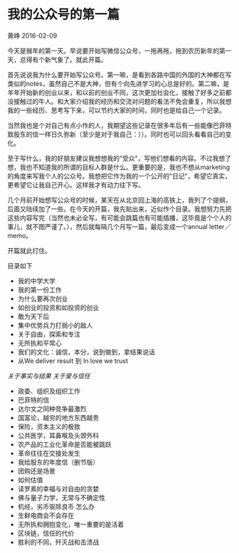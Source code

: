 # 我的公众号的第一篇

黄峥  2016-02-09

今天是猴年的第一天。早说要开始写微信公众号，一拖再拖，拖到农历新年的第一天，总得有个新气象了。就此开篇。

首先说说我为什么要开始写公众号。第一嘛，是看到各路中国的外国的大神都在写类似的notes，虽然自己不是大神，但有个向先进学习的心总是好的。第二嘛，是羊年开始新的创业以来，和以前的创业不同，这次更加社会化，接触了好多之前都没接触过的牛人。和大家介绍我的经历和交流对问题的看法不免会重复，所以我想我的一些经历、思考写下来，可以节约大家的时间，同时也是给自己一个记录。

当然我也是个对自己有点小作的人，我期望这些记录在很多年后有一些能像巴菲特致股东的信一样日久弥新（至少是对于我自己：））。同时也可以回头看看自己的变化。 

至于写什么，我的好朋友建议我想想我的"受众"，写他们想看的内容。不过我想了想，我也不知道我的所谓的目标人群是什么。更重要的是，我也不想从marketing的角度来写我个人的公众号。我想把它作为我的一个公开的"日记"，希望它真实，更希望它让我自己开心。这样我才有动力往下写。

几个月前开始想写公众号的时候，某天在从北京回上海的高铁上，我列了个提纲，后面又陆续加了一些。在今天的开篇，我先贴出来，近似作个目录。我想努力先把这些内容写完（当然也未必全写，有可能会跳篇也有可能插播，这毕竟是个个人的事儿，就不图严谨了。），然后就每隔几个月写一篇，最后变成一个annual letter／memo。

开篇就此打住。
												
目录如下

- 我的中学大学
- 我的第一份工作
- 为什么要再次创业
- 如创业的投资和如投资的创业
- 敢为天下后
- 集中优势兵力打弱小的敌人
- 关于自由，探索和专注
- 无所执和平常心
- 我们的文化：诚信，本分，说到做到，拿结果说话
- 从We deliver result 到 In love we trust

*关于事实与结果*
*关于爱与信任*

- 政委、组织及组织工作
- 巴菲特的信
- 达尔文之同种竞争最激烈
- 国富论，越穷的地方东西越贵
- 保险，资本主义的极致
- 公共医学，耳鼻喉及头颈外科
- 农产品的工业化革命是否能被跳跃
- 革命往往在交接处发生
- 我给股东的年度信（删节版）
- 团购还是场景
- 如何估值
- 读罗素的幸福与对自由的贪婪
- 佛与量子力学，无常与不确定性
- 机经，劣币驱除良币 怎么办
- 生鲜电商会不会存在
- 无所执和拥抱变化，唯一重要的是活着
- 区块链，信任的代价
- 胜利的不同，歼灭战和击溃战
